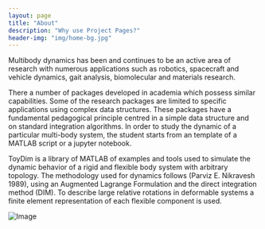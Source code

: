 ```yaml
---
layout: page
title: "About"
description: "Why use Project Pages?"
header-img: "img/home-bg.jpg"
---
```


Multibody dynamics has been and continues to be an active area of research with numerous applications such
as robotics, spacecraft and vehicle dynamics, gait analysis, biomolecular and materials research.

There a number of packages developed in academia which possess similar capabilities. Some of the research packages are limited to specific applications using complex data structures. These packages have a fundamental pedagogical principle centred in a simple data structure  and on standard integration algorithms. In order to study the dynamic of a particular multi-body system, the student starts from an template of a MATLAB script or a jupyter notebook. 

ToyDim is a library of MATLAB of examples and tools used to simulate the dynamic behavior of a rigid and flexible body system with arbitrary topology. The methodology used for dynamics follows (Parviz E. Nikravesh 1989), using an Augmented Lagrange Formulation and the direct integration method (DIM). To describe large relative rotations in deformable systems a finite element representation of each flexible component is used.

![Image](../img/deformablemesh.png)
